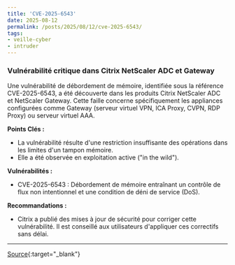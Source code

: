 ```yaml
---
title: 'CVE-2025-6543'
date: 2025-08-12
permalink: /posts/2025/08/12/cve-2025-6543/
tags:
- veille-cyber
- intruder
---
```

### Vulnérabilité critique dans Citrix NetScaler ADC et Gateway

Une vulnérabilité de débordement de mémoire, identifiée sous la référence CVE-2025-6543, a été découverte dans les produits Citrix NetScaler ADC et NetScaler Gateway. Cette faille concerne spécifiquement les appliances configurées comme Gateway (serveur virtuel VPN, ICA Proxy, CVPN, RDP Proxy) ou serveur virtuel AAA.

**Points Clés :**
*   La vulnérabilité résulte d'une restriction insuffisante des opérations dans les limites d'un tampon mémoire.
*   Elle a été observée en exploitation active ("in the wild").

**Vulnérabilités :**
*   CVE-2025-6543 : Débordement de mémoire entraînant un contrôle de flux non intentionnel et une condition de déni de service (DoS).

**Recommandations :**
*   Citrix a publié des mises à jour de sécurité pour corriger cette vulnérabilité. Il est conseillé aux utilisateurs d'appliquer ces correctifs sans délai.

---
[Source](https://cvemon.intruder.io/cves/CVE-2025-6543){:target="_blank"}
